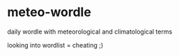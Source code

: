 # meteo-wordle
daily wordle with meteorological and climatological terms

looking into wordlist = cheating ;)
